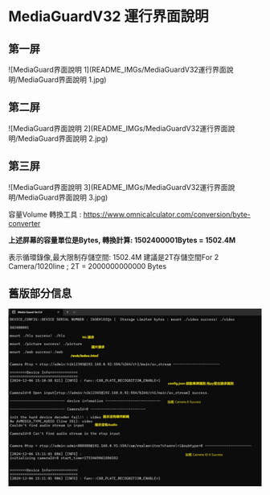 # MediaGuardV32 運行界面說明



## 第一屏

![MediaGuard界面說明 1](README_IMGs/MediaGuardV32運行界面說明/MediaGuard界面說明 1.jpg)

## 第二屏

![MediaGuard界面說明 2](README_IMGs/MediaGuardV32運行界面說明/MediaGuard界面說明 2.jpg)

## 第三屏

![MediaGuard界面說明 3](README_IMGs/MediaGuardV32運行界面說明/MediaGuard界面說明 3.jpg)

容量Volume 轉換工具 : https://www.omnicalculator.com/conversion/byte-converter

**上述屏幕的容量單位是Bytes, 轉換計算:  1502400001Bytes = 1502.4M**

表示循環錄像,最大限制存儲空間: 1502.4M    建議是2T存儲空間For 2 Camera/1020line ;  2T = 2000000000000 Bytes



## 舊版部分信息

![運行界面解析-舊版V3.1](README_IMGs/MediaGuardV32運行界面說明/運行界面解析-舊版V3.1.jpg)